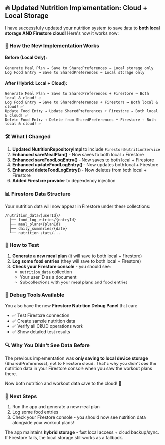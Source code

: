 ## 🔥 Updated Nutrition Implementation: Cloud + Local Storage

I have successfully updated your nutrition system to save data to **both local storage AND Firestore cloud**! Here's how it works now:

### 🔄 How the New Implementation Works

#### **Before (Local Only):**
```
Generate Meal Plan → Save to SharedPreferences → Local storage only
Log Food Entry → Save to SharedPreferences → Local storage only
```

#### **After (Hybrid: Local + Cloud):**
```
Generate Meal Plan → Save to SharedPreferences + Firestore → Both local & cloud! ✅
Log Food Entry → Save to SharedPreferences + Firestore → Both local & cloud! ✅
Update Food Entry → Update SharedPreferences + Firestore → Both local & cloud! ✅
Delete Food Entry → Delete from SharedPreferences + Firestore → Both local & cloud! ✅
```

### 🛠️ What I Changed

1. **Updated NutritionRepositoryImpl** to include `FirestoreNutritionService`
2. **Enhanced saveMealPlan()** - Now saves to both local + Firestore
3. **Enhanced saveFoodLogEntry()** - Now saves to both local + Firestore  
4. **Enhanced updateFoodLogEntry()** - Now updates both local + Firestore
5. **Enhanced deleteFoodLogEntry()** - Now deletes from both local + Firestore
6. **Added Firestore provider** to dependency injection

### 📊 Firestore Data Structure

Your nutrition data will now appear in Firestore under these collections:

```
/nutrition_data/{userId}/
  ├── food_log_entries/{entryId}
  ├── meal_plans/{planId}  
  ├── daily_summaries/{date}
  └── nutrition_stats/...
```

### 🧪 How to Test

1. **Generate a new meal plan** (it will save to both local + Firestore)
2. **Log some food entries** (they will save to both local + Firestore)
3. **Check your Firestore console** - you should see:
   - `nutrition_data` collection
   - Your user ID as a document
   - Subcollections with your meal plans and food entries

### 🎯 Debug Tools Available

You also have the new **Firestore Nutrition Debug Panel** that can:
- ✅ Test Firestore connection
- ✅ Create sample nutrition data  
- ✅ Verify all CRUD operations work
- ✅ Show detailed test results

### 🔍 Why You Didn't See Data Before

The previous implementation was **only saving to local device storage** (SharedPreferences), not to Firestore cloud. That's why you didn't see the nutrition data in your Firestore console when you saw the workout plans there.

Now both nutrition and workout data save to the cloud! 🎉

### 🚀 Next Steps

1. Run the app and generate a new meal plan
2. Log some food entries  
3. Check your Firestore console - you should now see nutrition data alongside your workout plans!

The app maintains **hybrid storage** - fast local access + cloud backup/sync. If Firestore fails, the local storage still works as a fallback.
